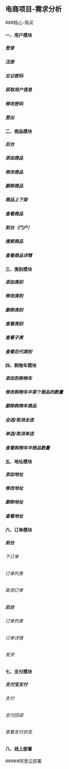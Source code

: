 ## 电商项目-需求分析
###核心-购买

 #### 一、用户模块
 ##### 登录
 ##### 注册
 ##### 忘记密码
 ##### 获取用户信息
 ##### 修改密码
 ##### 登出
 #### 二、商品模块
 ##### 后台
 ##### 添加商品
 ##### 修改商品
 ##### 删除商品
 ##### 商品上下架
 ##### 查看商品
 ##### 前台（门户）
 ##### 搜索商品
 ##### 查看商品详情
 #### 三、类别模块
 ##### 添加类别
 ##### 修改类别
 ##### 删除类别
 ##### 查看类别
 ##### 查看子类
 ##### 查看后代类别
 #### 四、购物车模块
 ##### 添加到购物车
 ##### 修改购物车中某个商品的数量
 ##### 删除购物车商品
 ##### 全选/取消全选
 ##### 单选/取消单选
 ##### 查看购物车中商品数量
 #### 五、地址模块
 ##### 添加地址
 ##### 修改地址
 ##### 删除地址
 ##### 查看地址
 #### 六、订单模块
 ##### 前台
  ###### 下订单
  ###### 订单列表
  ###### 取消订单
 ##### 后台
  ###### 订单列表
  ###### 订单详情
  ###### 发货
 #### 七、支付模块
 ##### 支付宝支付
 ###### 支付
 ###### 支付回调
 ###### 查看支付状态
 #### 八、线上部署
  #####阿里云部署